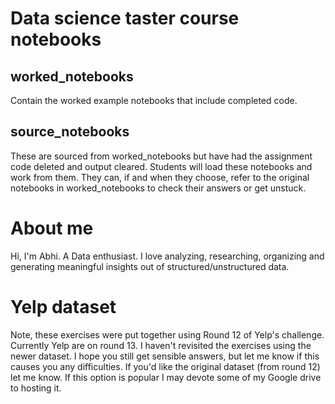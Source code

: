 # Data science taster course notebooks

## worked_notebooks
Contain the worked example notebooks that include completed code.

## source_notebooks
These are sourced from worked_notebooks but have had the assignment
code deleted and output cleared.
Students will load these notebooks and work from them. They can, if
and when they choose, refer to the original notebooks in worked_notebooks
to check their answers or get unstuck.

# About me
Hi, I'm Abhi. A Data enthusiast. I love analyzing, researching, organizing and generating meaningful insights out of structured/unstructured data.

# Yelp dataset
Note, these exercises were put together using Round 12 of Yelp's
challenge. Currently Yelp are on round 13. I haven't revisited the exercises
using the newer dataset. I hope you still get sensible answers, but let
me know if this causes you any difficulties. If you'd like the original
dataset (from round 12) let me know. If this option is popular I may
devote some of my Google drive to hosting it.
